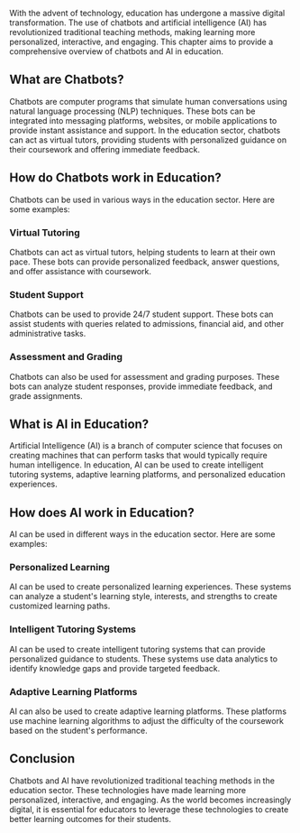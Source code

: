 
With the advent of technology, education has undergone a massive digital transformation. The use of chatbots and artificial intelligence (AI) has revolutionized traditional teaching methods, making learning more personalized, interactive, and engaging. This chapter aims to provide a comprehensive overview of chatbots and AI in education.

What are Chatbots?
------------------

Chatbots are computer programs that simulate human conversations using natural language processing (NLP) techniques. These bots can be integrated into messaging platforms, websites, or mobile applications to provide instant assistance and support. In the education sector, chatbots can act as virtual tutors, providing students with personalized guidance on their coursework and offering immediate feedback.

How do Chatbots work in Education?
----------------------------------

Chatbots can be used in various ways in the education sector. Here are some examples:

### Virtual Tutoring

Chatbots can act as virtual tutors, helping students to learn at their own pace. These bots can provide personalized feedback, answer questions, and offer assistance with coursework.

### Student Support

Chatbots can be used to provide 24/7 student support. These bots can assist students with queries related to admissions, financial aid, and other administrative tasks.

### Assessment and Grading

Chatbots can also be used for assessment and grading purposes. These bots can analyze student responses, provide immediate feedback, and grade assignments.

What is AI in Education?
------------------------

Artificial Intelligence (AI) is a branch of computer science that focuses on creating machines that can perform tasks that would typically require human intelligence. In education, AI can be used to create intelligent tutoring systems, adaptive learning platforms, and personalized education experiences.

How does AI work in Education?
------------------------------

AI can be used in different ways in the education sector. Here are some examples:

### Personalized Learning

AI can be used to create personalized learning experiences. These systems can analyze a student's learning style, interests, and strengths to create customized learning paths.

### Intelligent Tutoring Systems

AI can be used to create intelligent tutoring systems that can provide personalized guidance to students. These systems use data analytics to identify knowledge gaps and provide targeted feedback.

### Adaptive Learning Platforms

AI can also be used to create adaptive learning platforms. These platforms use machine learning algorithms to adjust the difficulty of the coursework based on the student's performance.

Conclusion
----------

Chatbots and AI have revolutionized traditional teaching methods in the education sector. These technologies have made learning more personalized, interactive, and engaging. As the world becomes increasingly digital, it is essential for educators to leverage these technologies to create better learning outcomes for their students.
